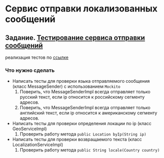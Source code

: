 # Сервис отправки локализованных сообщений

## Задание. [Тестирование сервиса отправки сообщений](https://github.com/netology-code/jd-homeworks/blob/master/mocks/task1/README.md)
реализация тестов по [ссылке](https://github.com/andmosc/geo-service/tree/main/src/test/java)

### Что нужно сделать
- Написать тесты для проверки языка отправляемого сообщения (класс MessageSender) с использованием `Mockito`
    1. Поверить, что MessageSenderImpl всегда отправляет только русский текст, если ip относится к российскому сегменту адресов.
    2. Поверить, что MessageSenderImpl всегда отправляет только английский текст, если ip относится к американскому сегменту адресов.
- Написать тесты для проверки определения локации по ip (класс GeoServiceImpl)
    1. Проверить работу метода `public Location byIp(String ip)`
- Написать тесты для проверки возвращаемого текста (класс LocalizationServiceImpl)
    1. Проверить работу метода `public String locale(Country country)`